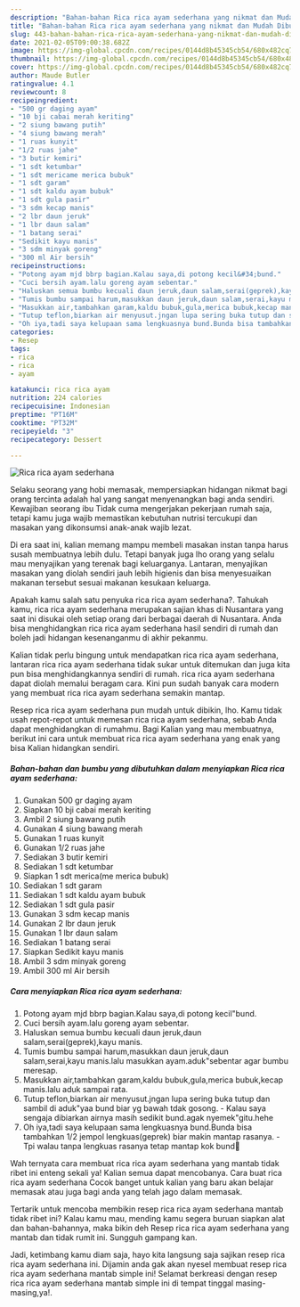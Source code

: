 ```yaml
---
description: "Bahan-bahan Rica rica ayam sederhana yang nikmat dan Mudah Dibuat"
title: "Bahan-bahan Rica rica ayam sederhana yang nikmat dan Mudah Dibuat"
slug: 443-bahan-bahan-rica-rica-ayam-sederhana-yang-nikmat-dan-mudah-dibuat
date: 2021-02-05T09:00:38.682Z
image: https://img-global.cpcdn.com/recipes/0144d8b45345cb54/680x482cq70/rica-rica-ayam-sederhana-foto-resep-utama.jpg
thumbnail: https://img-global.cpcdn.com/recipes/0144d8b45345cb54/680x482cq70/rica-rica-ayam-sederhana-foto-resep-utama.jpg
cover: https://img-global.cpcdn.com/recipes/0144d8b45345cb54/680x482cq70/rica-rica-ayam-sederhana-foto-resep-utama.jpg
author: Maude Butler
ratingvalue: 4.1
reviewcount: 8
recipeingredient:
- "500 gr daging ayam"
- "10 bji cabai merah keriting"
- "2 siung bawang putih"
- "4 siung bawang merah"
- "1 ruas kunyit"
- "1/2 ruas jahe"
- "3 butir kemiri"
- "1 sdt ketumbar"
- "1 sdt mericame merica bubuk"
- "1 sdt garam"
- "1 sdt kaldu ayam bubuk"
- "1 sdt gula pasir"
- "3 sdm kecap manis"
- "2 lbr daun jeruk"
- "1 lbr daun salam"
- "1 batang serai"
- "Sedikit kayu manis"
- "3 sdm minyak goreng"
- "300 ml Air bersih"
recipeinstructions:
- "Potong ayam mjd bbrp bagian.Kalau saya,di potong kecil&#34;bund."
- "Cuci bersih ayam.lalu goreng ayam sebentar."
- "Haluskan semua bumbu kecuali daun jeruk,daun salam,serai(geprek),kayu manis."
- "Tumis bumbu sampai harum,masukkan daun jeruk,daun salam,serai,kayu manis.lalu masukkan ayam.aduk&#34;sebentar agar bumbu meresap."
- "Masukkan air,tambahkan garam,kaldu bubuk,gula,merica bubuk,kecap manis.lalu aduk sampai rata."
- "Tutup teflon,biarkan air menyusut.jngan lupa sering buka tutup dan sambil di aduk&#34;yaa bund biar yg bawah tdak gosong. Kalau saya sengaja dibiarkan airnya masih sedikit bund.agak nyemek&#34;gitu.hehe"
- "Oh iya,tadi saya kelupaan sama lengkuasnya bund.Bunda bisa tambahkan 1/2 jempol lengkuas(geprek) biar makin mantap rasanya. Tpi walau tanpa lengkuas rasanya tetap mantap kok bund🤤"
categories:
- Resep
tags:
- rica
- rica
- ayam

katakunci: rica rica ayam 
nutrition: 224 calories
recipecuisine: Indonesian
preptime: "PT16M"
cooktime: "PT32M"
recipeyield: "3"
recipecategory: Dessert

---
```



![Rica rica ayam sederhana](https://img-global.cpcdn.com/recipes/0144d8b45345cb54/680x482cq70/rica-rica-ayam-sederhana-foto-resep-utama.jpg)

Selaku seorang yang hobi memasak, mempersiapkan hidangan nikmat bagi orang tercinta adalah hal yang sangat menyenangkan bagi anda sendiri. Kewajiban seorang ibu Tidak cuma mengerjakan pekerjaan rumah saja, tetapi kamu juga wajib memastikan kebutuhan nutrisi tercukupi dan masakan yang dikonsumsi anak-anak wajib lezat.

Di era  saat ini, kalian memang mampu membeli masakan instan tanpa harus susah membuatnya lebih dulu. Tetapi banyak juga lho orang yang selalu mau menyajikan yang terenak bagi keluarganya. Lantaran, menyajikan masakan yang diolah sendiri jauh lebih higienis dan bisa menyesuaikan makanan tersebut sesuai makanan kesukaan keluarga. 



Apakah kamu salah satu penyuka rica rica ayam sederhana?. Tahukah kamu, rica rica ayam sederhana merupakan sajian khas di Nusantara yang saat ini disukai oleh setiap orang dari berbagai daerah di Nusantara. Anda bisa menghidangkan rica rica ayam sederhana hasil sendiri di rumah dan boleh jadi hidangan kesenanganmu di akhir pekanmu.

Kalian tidak perlu bingung untuk mendapatkan rica rica ayam sederhana, lantaran rica rica ayam sederhana tidak sukar untuk ditemukan dan juga kita pun bisa menghidangkannya sendiri di rumah. rica rica ayam sederhana dapat diolah memalui beragam cara. Kini pun sudah banyak cara modern yang membuat rica rica ayam sederhana semakin mantap.

Resep rica rica ayam sederhana pun mudah untuk dibikin, lho. Kamu tidak usah repot-repot untuk memesan rica rica ayam sederhana, sebab Anda dapat menghidangkan di rumahmu. Bagi Kalian yang mau membuatnya, berikut ini cara untuk membuat rica rica ayam sederhana yang enak yang bisa Kalian hidangkan sendiri.

<!--inarticleads1-->

##### Bahan-bahan dan bumbu yang dibutuhkan dalam menyiapkan Rica rica ayam sederhana:

1. Gunakan 500 gr daging ayam
1. Siapkan 10 bji cabai merah keriting
1. Ambil 2 siung bawang putih
1. Gunakan 4 siung bawang merah
1. Gunakan 1 ruas kunyit
1. Gunakan 1/2 ruas jahe
1. Sediakan 3 butir kemiri
1. Sediakan 1 sdt ketumbar
1. Siapkan 1 sdt merica(me merica bubuk)
1. Sediakan 1 sdt garam
1. Sediakan 1 sdt kaldu ayam bubuk
1. Sediakan 1 sdt gula pasir
1. Gunakan 3 sdm kecap manis
1. Gunakan 2 lbr daun jeruk
1. Gunakan 1 lbr daun salam
1. Sediakan 1 batang serai
1. Siapkan Sedikit kayu manis
1. Ambil 3 sdm minyak goreng
1. Ambil 300 ml Air bersih




<!--inarticleads2-->

##### Cara menyiapkan Rica rica ayam sederhana:

1. Potong ayam mjd bbrp bagian.Kalau saya,di potong kecil&#34;bund.
1. Cuci bersih ayam.lalu goreng ayam sebentar.
1. Haluskan semua bumbu kecuali daun jeruk,daun salam,serai(geprek),kayu manis.
1. Tumis bumbu sampai harum,masukkan daun jeruk,daun salam,serai,kayu manis.lalu masukkan ayam.aduk&#34;sebentar agar bumbu meresap.
1. Masukkan air,tambahkan garam,kaldu bubuk,gula,merica bubuk,kecap manis.lalu aduk sampai rata.
1. Tutup teflon,biarkan air menyusut.jngan lupa sering buka tutup dan sambil di aduk&#34;yaa bund biar yg bawah tdak gosong. - Kalau saya sengaja dibiarkan airnya masih sedikit bund.agak nyemek&#34;gitu.hehe
1. Oh iya,tadi saya kelupaan sama lengkuasnya bund.Bunda bisa tambahkan 1/2 jempol lengkuas(geprek) biar makin mantap rasanya. - Tpi walau tanpa lengkuas rasanya tetap mantap kok bund🤤




Wah ternyata cara membuat rica rica ayam sederhana yang mantab tidak ribet ini enteng sekali ya! Kalian semua dapat mencobanya. Cara buat rica rica ayam sederhana Cocok banget untuk kalian yang baru akan belajar memasak atau juga bagi anda yang telah jago dalam memasak.

Tertarik untuk mencoba membikin resep rica rica ayam sederhana mantab tidak ribet ini? Kalau kamu mau, mending kamu segera buruan siapkan alat dan bahan-bahannya, maka bikin deh Resep rica rica ayam sederhana yang mantab dan tidak rumit ini. Sungguh gampang kan. 

Jadi, ketimbang kamu diam saja, hayo kita langsung saja sajikan resep rica rica ayam sederhana ini. Dijamin anda gak akan nyesel membuat resep rica rica ayam sederhana mantab simple ini! Selamat berkreasi dengan resep rica rica ayam sederhana mantab simple ini di tempat tinggal masing-masing,ya!.

